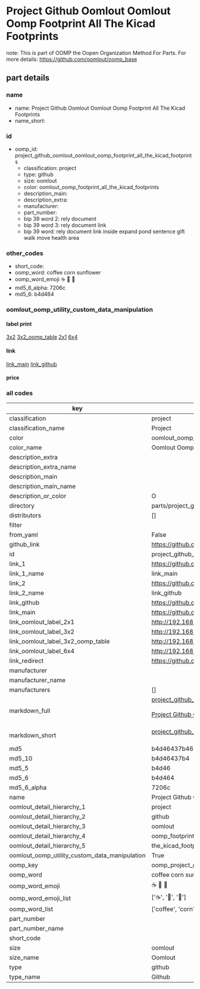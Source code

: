 # Project Github Oomlout Oomlout Oomp Footprint All The Kicad Footprints  

note: This is part of OOMP the Oopen Organization Method For Parts. For more details: https://github.com/oomlout/oomp_base

##  part details
  







### name
* name: Project Github Oomlout Oomlout Oomp Footprint All The Kicad Footprints
* name_short: 
### id
* oomp_id: project_github_oomlout_oomlout_oomp_footprint_all_the_kicad_footprints
  * classification: project
  * type: github
  * size: oomlout
  * color: oomlout_oomp_footprint_all_the_kicad_footprints
  * description_main: 
  * description_extra: 
  * manufacturer: 
  * part_number: 
  * bip 39 word 2: rely document
  * bip 39 word 3: rely document link
  * bip 39 word: rely document link inside expand pond sentence gift walk move health area

### other_codes
* short_code: 
* oomp_word: coffee corn sunflower
* oomp_word_emoji :coffee: :corn: :sunflower:
* md5_6_alpha: 7206c
* md5_6: b4d464






### oomlout_oomp_utility_custom_data_manipulation
#### label print
[3x2](http://192.168.1.245:1112/?label=oomp%207206c)
[3x2_oomp_table](http://192.168.1.108:1112/?label=oomp%207206c)
[2x1](http://192.168.1.242:1112/?label=oomp%207206c)
[6x4](http://192.168.1.55:1112/?label=oomp%207206c)    

#### link

[link_main](https://github.com/oomlout/oomlout_oomp_version_1_messy/tree/main/parts/project_github_oomlout_oomlout_oomp_footprint_all_the_kicad_footprints) [link_github](https://github.com/oomlout/oomlout_oomp_version_1_messy/tree/main/parts/project_github_oomlout_oomlout_oomp_footprint_all_the_kicad_footprints)                             

#### price







### all codes 
| key | value |  
| --- | --- |  
| classification | project |  
| classification_name | Project |  
| color | oomlout_oomp_footprint_all_the_kicad_footprints |  
| color_name | Oomlout Oomp Footprint All The Kicad Footprints |  
| description_extra |  |  
| description_extra_name |  |  
| description_main |  |  
| description_main_name |  |  
| description_or_color | O  |  
| directory | parts/project_github_oomlout_oomlout_oomp_footprint_all_the_kicad_footprints |  
| distributors | [] |  
| filter |  |  
| from_yaml | False |  
| github_link | https://github.com/oomlout/oomlout_oomp_part_src/tree/main/parts/project_github_oomlout_oomlout_oomp_footprint_all_the_kicad_footprints |  
| id | project_github_oomlout_oomlout_oomp_footprint_all_the_kicad_footprints |  
| link_1 | https://github.com/oomlout/oomlout_oomp_version_1_messy/tree/main/parts/project_github_oomlout_oomlout_oomp_footprint_all_the_kicad_footprints |  
| link_1_name | link_main |  
| link_2 | https://github.com/oomlout/oomlout_oomp_version_1_messy/tree/main/parts/project_github_oomlout_oomlout_oomp_footprint_all_the_kicad_footprints |  
| link_2_name | link_github |  
| link_github | https://github.com/oomlout/oomlout_oomp_version_1_messy/tree/main/parts/project_github_oomlout_oomlout_oomp_footprint_all_the_kicad_footprints |  
| link_main | https://github.com/oomlout/oomlout_oomp_version_1_messy/tree/main/parts/project_github_oomlout_oomlout_oomp_footprint_all_the_kicad_footprints |  
| link_oomlout_label_2x1 | http://192.168.1.242:1112/?label=oomp%207206c |  
| link_oomlout_label_3x2 | http://192.168.1.245:1112/?label=oomp%207206c |  
| link_oomlout_label_3x2_oomp_table | http://192.168.1.108:1112/?label=oomp%207206c |  
| link_oomlout_label_6x4 | http://192.168.1.55:1112/?label=oomp%207206c |  
| link_redirect | https://github.com/oomlout/oomlout_oomp_version_1_messy/tree/main/parts/project_github_oomlout_oomlout_oomp_footprint_all_the_kicad_footprints |  
| manufacturer |  |  
| manufacturer_name |  |  
| manufacturers | [] |  
| markdown_full | [project_github_oomlout_oomlout_oomp_footprint_all_the_kicad_footprints](none)<br>[](none)<br>[Project Github Oomlout Oomlout Oomp Footprint All The Kicad Footprints](none)<br><br> |  
| markdown_short | [project_github_oomlout_oomlout_oomp_footprint_all_the_kicad_footprints](none)<br><br> |  
| md5 | b4d46437b461d87e9f28175304101dab |  
| md5_10 | b4d46437b4 |  
| md5_5 | b4d46 |  
| md5_6 | b4d464 |  
| md5_6_alpha | 7206c |  
| name | Project Github Oomlout Oomlout Oomp Footprint All The Kicad Footprints |  
| oomlout_detail_hierarchy_1 | project |  
| oomlout_detail_hierarchy_2 | github |  
| oomlout_detail_hierarchy_3 | oomlout |  
| oomlout_detail_hierarchy_4 | oomp_footprint_all |  
| oomlout_detail_hierarchy_5 | the_kicad_footprints |  
| oomlout_oomp_utility_custom_data_manipulation | True |  
| oomp_key | oomp_project_github_oomlout_oomlout_oomp_footprint_all_the_kicad_footprints |  
| oomp_word | coffee corn sunflower |  
| oomp_word_emoji | :coffee: :corn: :sunflower: |  
| oomp_word_emoji_list | [':coffee:', ':corn:', ':sunflower:'] |  
| oomp_word_list | ['coffee', 'corn', 'sunflower'] |  
| part_number |  |  
| part_number_name |  |  
| short_code |  |  
| size | oomlout |  
| size_name | Oomlout |  
| type | github |  
| type_name | Github |  
